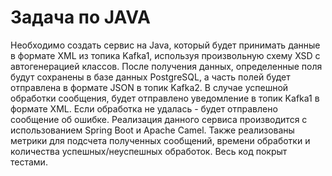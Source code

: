 # Задача по JAVA
Необходимо создать сервис на Java, который будет принимать данные в формате XML из топика Kafka1, используя произвольную схему XSD с автогенерацией классов. 
После получения данных, определенные поля будут сохранены в базе данных PostgreSQL,
а часть полей будет отправлена в формате JSON в топик Kafka2. В случае успешной обработки сообщения, будет отправлено уведомление в топик Kafka1 в формате XML. 
Если обработка не удалась - будет отправлено сообщение об ошибке.
Реализация данного сервиса производится с использованием Spring Boot и Apache Camel.
Также реализованы метрики для подсчета полученных сообщений, времени обработки и количества успешных/неуспешных обработок. Весь код покрыт тестами.